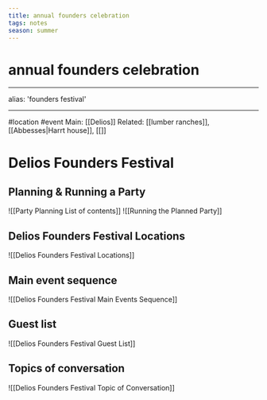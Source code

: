 ```yaml
---
title: annual founders celebration
tags: notes
season: summer
---
```


# annual founders celebration
---
alias: 'founders festival'

---
#location #event
Main: [[Delios]]
Related: [[lumber ranches]], [[Abbesses|Harrt house]], [[]]

# Delios Founders Festival
## Planning & Running a Party
![[Party Planning List of contents]]
![[Running the Planned Party]]

## Delios Founders Festival Locations
![[Delios Founders Festival Locations]]

## Main event sequence
![[Delios Founders Festival Main Events Sequence]]
## Guest list
![[Delios Founders Festival Guest List]]

## Topics of conversation
![[Delios Founders Festival Topic of Conversation]]
